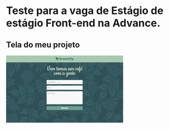 # Teste para a vaga de Estágio de estágio Front-end na Advance.

## Tela do meu projeto

![Tarefa implementada](specs/greencity.gif)
